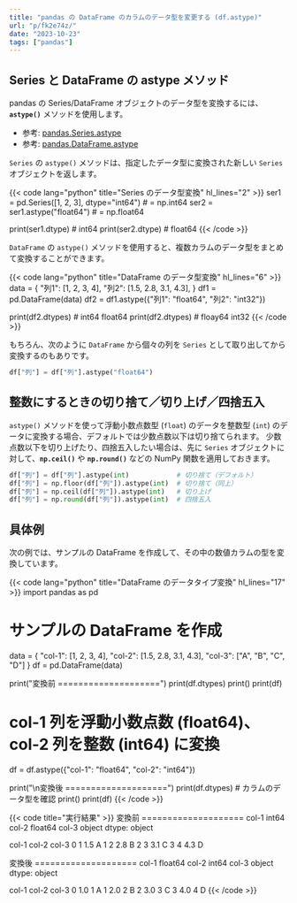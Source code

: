 ```yaml
---
title: "pandas の DataFrame のカラムのデータ型を変更する (df.astype)"
url: "p/fk2e74z/"
date: "2023-10-23"
tags: ["pandas"]
---
```


Series と DataFrame の astype メソッド
----

pandas の Series/DataFrame オブジェクトのデータ型を変換するには、__`astype()`__ メソッドを使用します。

- 参考: [pandas.Series.astype](https://pandas.pydata.org/pandas-docs/stable/reference/api/pandas.Series.astype.html)
- 参考: [pandas.DataFrame.astype](https://pandas.pydata.org/pandas-docs/stable/reference/api/pandas.DataFrame.astype.html)

`Series` の `astype()` メソッドは、指定したデータ型に変換された新しい `Series` オブジェクトを返します。

{{< code lang="python" title="Series のデータ型変換" hl_lines="2" >}}
ser1 = pd.Series([1, 2, 3], dtype="int64")  # = np.int64
ser2 = ser1.astype("float64")  # = np.float64

print(ser1.dtype)  # int64
print(ser2.dtype)  # float64
{{< /code >}}

`DataFrame` の `astype()` メソッドを使用すると、複数カラムのデータ型をまとめて変換することができます。

{{< code lang="python" title="DataFrame のデータ型変換" hl_lines="6" >}}
data = {
    "列1": [1, 2, 3, 4],
    "列2": [1.5, 2.8, 3.1, 4.3],
}
df1 = pd.DataFrame(data)
df2 = df1.astype({"列1": "float64", "列2": "int32"})

print(df2.dtypes)  # int64 float64
print(df2.dtypes)  # floay64 int32
{{< /code >}}

もちろん、次のように `DataFrame` から個々の列を `Series` として取り出してから変換するのもありです。

```python
df["列"] = df["列"].astype("float64")
```


整数にするときの切り捨て／切り上げ／四捨五入
----

`astype()` メソッドを使って浮動小数点数型 (`float`) のデータを整数型 (`int`) のデータに変換する場合、デフォルトでは少数点数以下は切り捨てられます。
少数点数以下を切り上げたり、四捨五入したい場合は、先に `Series` オブジェクトに対して、__`np.ceil()`__ や __`np.round()`__ などの NumPy 関数を適用しておきます。

```python
df["列"] = df["列"].astype(int)            # 切り捨て（デフォルト）
df["列"] = np.floor(df["列"]).astype(int)  # 切り捨て（同上）
df["列"] = np.ceil(df["列"]).astype(int)   # 切り上げ
df["列"] = np.round(df["列"]).astype(int)  # 四捨五入
```


具体例
----

次の例では、サンプルの DataFrame を作成して、その中の数値カラムの型を変換しています。

{{< code lang="python" title="DataFrame のデータタイプ変換" hl_lines="17" >}}
import pandas as pd

# サンプルの DataFrame を作成
data = {
    "col-1": [1, 2, 3, 4],
    "col-2": [1.5, 2.8, 3.1, 4.3],
    "col-3": ["A", "B", "C", "D"]
}
df = pd.DataFrame(data)

print("変換前 ====================")
print(df.dtypes)
print()
print(df)

# col-1 列を浮動小数点数 (float64)、col-2 列を整数 (int64) に変換
df = df.astype({"col-1": "float64", "col-2": "int64"})

print("\n変換後 ====================")
print(df.dtypes)  # カラムのデータ型を確認
print()
print(df)
{{< /code >}}

{{< code title="実行結果" >}}
変換前 ====================
col-1      int64
col-2    float64
col-3     object
dtype: object

   col-1  col-2 col-3
0      1    1.5     A
1      2    2.8     B
2      3    3.1     C
3      4    4.3     D

変換後 ====================
col-1    float64
col-2      int64
col-3     object
dtype: object

   col-1  col-2 col-3
0    1.0      1     A
1    2.0      2     B
2    3.0      3     C
3    4.0      4     D
{{< /code >}}

